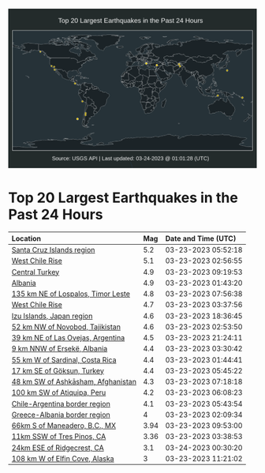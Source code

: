 ![Map](./map.png)

# Top 20 Largest Earthquakes in the Past 24 Hours

| Location | Mag | Date and Time (UTC) |
|:---|:---|:---|
| [Santa Cruz Islands region](https://earthquake.usgs.gov/earthquakes/eventpage/us7000jm4b) | 5.2 | 03-23-2023 05:52:18 |
| [West Chile Rise](https://earthquake.usgs.gov/earthquakes/eventpage/us7000jm3e) | 5.1 | 03-23-2023 02:56:55 |
| [Central Turkey](https://earthquake.usgs.gov/earthquakes/eventpage/us7000jm54) | 4.9 | 03-23-2023 09:19:53 |
| [Albania](https://earthquake.usgs.gov/earthquakes/eventpage/us7000jm2z) | 4.9 | 03-23-2023 01:43:20 |
| [135 km NE of Lospalos, Timor Leste](https://earthquake.usgs.gov/earthquakes/eventpage/us7000jm4t) | 4.8 | 03-23-2023 07:56:38 |
| [West Chile Rise](https://earthquake.usgs.gov/earthquakes/eventpage/us7000jm3l) | 4.7 | 03-23-2023 03:37:56 |
| [Izu Islands, Japan region](https://earthquake.usgs.gov/earthquakes/eventpage/us7000jm8j) | 4.6 | 03-23-2023 18:36:45 |
| [52 km NW of Novobod, Tajikistan](https://earthquake.usgs.gov/earthquakes/eventpage/us7000jm3d) | 4.6 | 03-23-2023 02:53:50 |
| [39 km NE of Las Ovejas, Argentina](https://earthquake.usgs.gov/earthquakes/eventpage/us7000jm9s) | 4.5 | 03-23-2023 21:24:11 |
| [9 km NNW of Ersekë, Albania](https://earthquake.usgs.gov/earthquakes/eventpage/us7000jm3h) | 4.4 | 03-23-2023 03:30:42 |
| [55 km W of Sardinal, Costa Rica](https://earthquake.usgs.gov/earthquakes/eventpage/us7000jm31) | 4.4 | 03-23-2023 01:44:41 |
| [17 km SE of Göksun, Turkey](https://earthquake.usgs.gov/earthquakes/eventpage/us7000jm47) | 4.4 | 03-23-2023 05:45:22 |
| [48 km SW of Ashkāsham, Afghanistan](https://earthquake.usgs.gov/earthquakes/eventpage/us7000jm4q) | 4.3 | 03-23-2023 07:18:18 |
| [100 km SW of Atiquipa, Peru](https://earthquake.usgs.gov/earthquakes/eventpage/us7000jm4e) | 4.2 | 03-23-2023 06:08:23 |
| [Chile-Argentina border region](https://earthquake.usgs.gov/earthquakes/eventpage/us7000jm46) | 4.1 | 03-23-2023 05:43:54 |
| [Greece-Albania border region](https://earthquake.usgs.gov/earthquakes/eventpage/us7000jm39) | 4 | 03-23-2023 02:09:34 |
| [66km S of Maneadero, B.C., MX](https://earthquake.usgs.gov/earthquakes/eventpage/ci40188551) | 3.94 | 03-23-2023 09:53:00 |
| [11km SSW of Tres Pinos, CA](https://earthquake.usgs.gov/earthquakes/eventpage/nc73860860) | 3.36 | 03-23-2023 03:38:53 |
| [24km ESE of Ridgecrest, CA](https://earthquake.usgs.gov/earthquakes/eventpage/ci40188871) | 3.1 | 03-24-2023 00:30:20 |
| [108 km W of Elfin Cove, Alaska](https://earthquake.usgs.gov/earthquakes/eventpage/ak0233rsqqd9) | 3 | 03-23-2023 11:21:02 |

